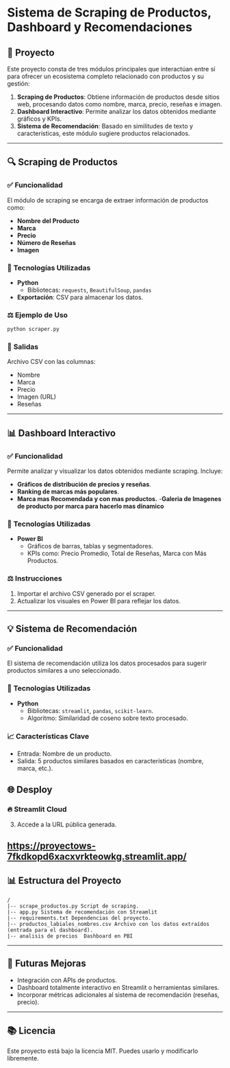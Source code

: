 # Sistema de Scraping de Productos, Dashboard y Recomendaciones

## 🔮 Proyecto
Este proyecto consta de tres módulos principales que interactúan entre sí para ofrecer un ecosistema completo relacionado con productos y su gestión:

1. **Scraping de Productos**: Obtiene información de productos desde sitios web, procesando datos como nombre, marca, precio, reseñas e imagen.
2. **Dashboard Interactivo**: Permite analizar los datos obtenidos mediante gráficos y KPIs.
3. **Sistema de Recomendación**: Basado en similitudes de texto y características, este módulo sugiere productos relacionados.

---

## 🔍 Scraping de Productos

### ✅ **Funcionalidad**
El módulo de scraping se encarga de extraer información de productos como:
- **Nombre del Producto**
- **Marca**
- **Precio**
- **Número de Reseñas**
- **Imagen**

### 🔧 **Tecnologías Utilizadas**
- **Python**
  - Bibliotecas: `requests`, `BeautifulSoup`, `pandas`
- **Exportación**: CSV para almacenar los datos.

### ⚖️ **Ejemplo de Uso**
```bash
python scraper.py
```

### 📄 **Salidas**
Archivo CSV con las columnas:
- Nombre
- Marca
- Precio
- Imagen (URL)
- Reseñas

---

## 📊 Dashboard Interactivo

### ✅ **Funcionalidad**
Permite analizar y visualizar los datos obtenidos mediante scraping. Incluye:

- **Gráficos de distribución de precios y reseñas**.
- **Ranking de marcas más populares**.
- **Marca mas Recomendada y con mas productos.**
-**Galeria de Imagenes de producto por marca para hacerlo mas dinamico**

### 🔧 **Tecnologías Utilizadas**
- **Power BI**
  - Gráficos de barras, tablas y segmentadores.
  - KPIs como: Precio Promedio, Total de Reseñas, Marca con Más Productos.

### ⚖️ **Instrucciones**
1. Importar el archivo CSV generado por el scraper.
2. Actualizar los visuales en Power BI para reflejar los datos.

---

## 💡 Sistema de Recomendación

### ✅ **Funcionalidad**
El sistema de recomendación utiliza los datos procesados para sugerir productos similares a uno seleccionado.

### 🔧 **Tecnologías Utilizadas**
- **Python**
  - Bibliotecas: `streamlit`, `pandas`, `scikit-learn`.
  - Algoritmo: Similaridad de coseno sobre texto procesado.

### 📈 **Características Clave**
- Entrada: Nombre de un producto.
- Salida: 5 productos similares basados en características (nombre, marca, etc.).


## 🌐 Desploy

### 🔥 **Streamlit Cloud**
3. Accede a la URL pública generada.
   
https://proyectows-7fkdkopd6xacxvrkteowkg.streamlit.app/
---

## 📊 Estructura del Proyecto

```
/
|-- scrape_productos.py Script de scraping.
|-- app.py Sistema de recomendación con Streamlit
|-- requirements.txt Dependencias del proyecto.
|-- productos_labiales_nombres.csv Archivo con los datos extraídos (entrada para el dashboard).
|-- analisis de precios  Dashboard en PBI
```

---

## 🚀 Futuras Mejoras
- Integración con APIs de productos.
- Dashboard totalmente interactivo en Streamlit o herramientas similares.
- Incorporar métricas adicionales al sistema de recomendación (reseñas, precio).

---

## 📚 Licencia
Este proyecto está bajo la licencia MIT. Puedes usarlo y modificarlo libremente.

